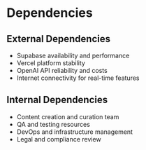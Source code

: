 # Dependencies

## External Dependencies

- Supabase availability and performance
- Vercel platform stability
- OpenAI API reliability and costs
- Internet connectivity for real-time features

## Internal Dependencies

- Content creation and curation team
- QA and testing resources
- DevOps and infrastructure management
- Legal and compliance review
